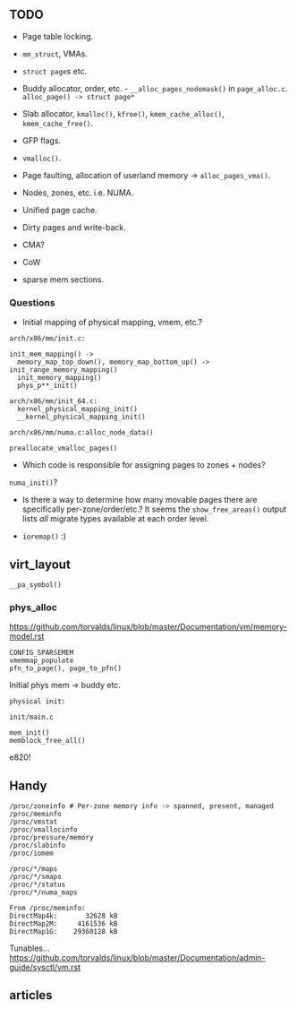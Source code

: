 ## TODO

* Page table locking.

* `mm_struct`, VMAs.

* `struct page`s etc.

* Buddy allocator, order, etc. - `__alloc_pages_nodemask()` in
  `page_alloc.c`. `alloc_page() -> struct page*`

* Slab allocator, `kmalloc()`, `kfree()`, `kmem_cache_alloc()`, `kmem_cache_free()`.

* GFP flags.

* `vmalloc()`.

* Page faulting, allocation of userland memory -> `alloc_pages_vma()`.

* Nodes, zones, etc. i.e. NUMA.

* Unified page cache.

* Dirty pages and write-back.

* CMA?

* CoW

* sparse mem sections.

### Questions

* Initial mapping of physical mapping, vmem, etc.?

```
arch/x86/mm/init.c:

init_mem_mapping() ->
  memory_map_top_down(), memory_map_bottom_up() -> init_range_memory_mapping()
  init_memory_mapping()
  phys_p**_init()

arch/x86/mm/init_64.c:
  kernel_physical_mapping_init()
  __kernel_physical_mapping_init()

arch/x86/mm/numa.c:alloc_node_data()

preallocate_vmalloc_pages()
```

* Which code is responsible for assigning pages to zones + nodes?

`numa_init()`?

* Is there a way to determine how many movable pages there are specifically
  per-zone/order/etc.? It seems the `show_free_areas()` output lists _all_
  migrate types available at each order level.

* `ioremap()` :)

## virt_layout

```
__pa_symbol()
```

### phys_alloc

https://github.com/torvalds/linux/blob/master/Documentation/vm/memory-model.rst

```
CONFIG_SPARSEMEM
vmemmap_populate
pfn_to_page(), page_to_pfn()
```

Initial phys mem -> buddy etc.

```
physical init:

init/main.c

mem_init()
memblock_free_all()
```

e820!

## Handy

```
/proc/zoneinfo # Per-zone memory info -> spanned, present, managed
/proc/meminfo
/proc/vmstat
/proc/vmallocinfo
/proc/pressure/memory
/proc/slabinfo
/proc/iomem

/proc/*/maps
/proc/*/smaps
/proc/*/status
/proc/*/numa_maps

From /proc/meminfo:
DirectMap4k:       32628 kB
DirectMap2M:     4161536 kB
DirectMap1G:    29360128 kB
```

Tunables... https://github.com/torvalds/linux/blob/master/Documentation/admin-guide/sysctl/vm.rst

## articles

[lwn-zone-device]:https://lwn.net/Articles/717555/
